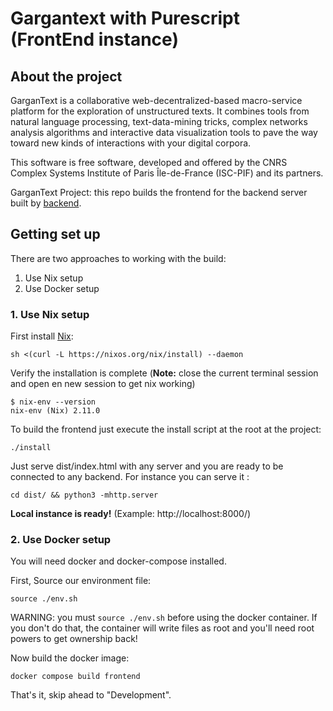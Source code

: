 # Gargantext with Purescript (FrontEnd instance)

## About the project

GarganText is a collaborative web-decentralized-based macro-service
platform for the exploration of unstructured texts. It combines tools
from natural language processing, text-data-mining tricks, complex
networks analysis algorithms and interactive data visualization tools to
pave the way toward new kinds of interactions with your digital corpora.

This software is free software, developed and offered by the CNRS
Complex Systems Institute of Paris Île-de-France (ISC-PIF) and its
partners.

GarganText Project: this repo builds the
frontend for the backend server built by
[backend](https://gitlab.iscpif.fr/gargantext/haskell-gargantext).


## Getting set up

There are two approaches to working with the build:

1. Use Nix setup
2. Use Docker setup

### 1. Use Nix setup

First install [Nix](https://nixos.org/download.html): 

```shell
sh <(curl -L https://nixos.org/nix/install) --daemon
```

Verify the installation is complete (**Note:** close the current terminal session and open en new session to get nix working)
```shell
$ nix-env --version
nix-env (Nix) 2.11.0
```

To build the frontend just execute the install script at the root at the project:
```
./install
```
Just serve dist/index.html with any server and you are ready to be
connected to any backend. For instance you can serve it :

```
cd dist/ && python3 -mhttp.server
```

**Local instance is ready!** (Example: http://localhost:8000/)


### 2. Use Docker setup

You will need docker and docker-compose installed.

First, Source our environment file:

```shell
source ./env.sh
```

WARNING: you must `source ./env.sh` before using the docker
container. If you don't do that, the container will write files as
root and you'll need root powers to get ownership back!

Now build the docker image:

```shell
docker compose build frontend
```

That's it, skip ahead to "Development".

